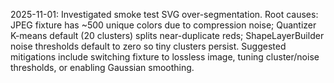 2025-11-01: Investigated smoke test SVG over-segmentation. Root causes: JPEG fixture has ~500 unique colors due to compression noise; Quantizer K-means default (20 clusters) splits near-duplicate reds; ShapeLayerBuilder noise thresholds default to zero so tiny clusters persist. Suggested mitigations include switching fixture to lossless image, tuning cluster/noise thresholds, or enabling Gaussian smoothing.